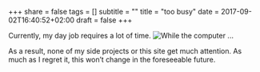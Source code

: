 +++
share = false
tags = []
subtitle = ""
title = "too busy"
date = 2017-09-02T16:40:52+02:00
draft = false
+++

Currently, my day job requires a lot of time. 
![While the computer ...][image-1]

<!--more--> 
As a result, none of my side projects or this site get much attention. As much as I regret it, this won’t change in the foreseeable future.

[image-1]:	/blog/images/while_the_computer.jpg "While the computer ..."